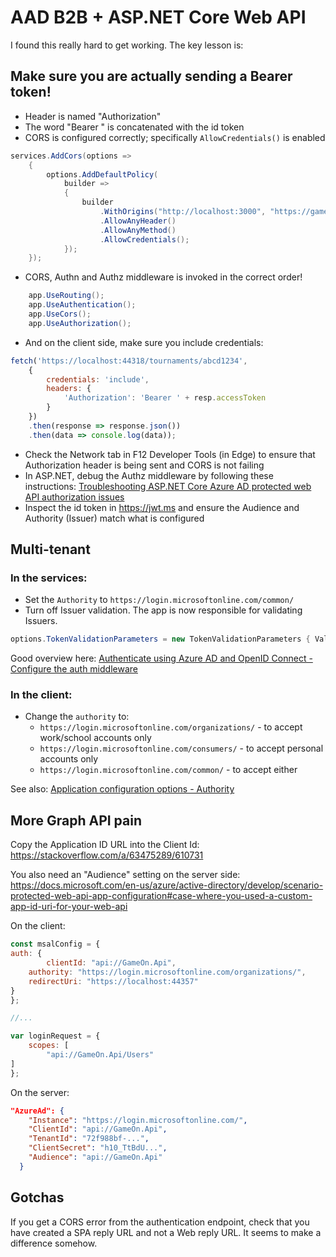 # AAD B2B + ASP.NET Core Web API

I found this really hard to get working. The key lesson is:

## Make sure you are actually sending a Bearer token!

* Header is named "Authorization"
* The word "Bearer " is concatenated with the id token
* CORS is configured correctly; specifically `AllowCredentials()` is enabled

```csharp
services.AddCors(options =>
    {
        options.AddDefaultPolicy(
            builder =>
            {
                builder
                    .WithOrigins("http://localhost:3000", "https://gameon.nz", "https://localhost:44357")
                    .AllowAnyHeader()
                    .AllowAnyMethod()
                    .AllowCredentials();
            });
    });
```

* CORS, Authn and Authz middleware is invoked in the correct order!

```csharp
    app.UseRouting();
    app.UseAuthentication();
    app.UseCors();
    app.UseAuthorization();
```

* And on the client side, make sure you include credentials:

```javascript
fetch('https://localhost:44318/tournaments/abcd1234', 
    { 
        credentials: 'include', 
        headers: { 
            'Authorization': 'Bearer ' + resp.accessToken 
        }
    })
    .then(response => response.json())
    .then(data => console.log(data));
```

* Check the Network tab in F12 Developer Tools (in Edge) to ensure that Authorization header is being sent and CORS is not failing
* In ASP.NET, debug the Authz middleware by following these instructions: [Troubleshooting ASP.NET Core Azure AD protected web API authorization issues](https://blogs.aaddevsup.xyz/2019/12/troubleshooting-asp-net-core-azure-ad-protected-web-api-authorization-issues/)
* Inspect the id token in <https://jwt.ms> and ensure the Audience and Authority (Issuer) match what is configured

## Multi-tenant

### In the services:

* Set the `Authority` to `https://login.microsoftonline.com/common/`
* Turn off Issuer validation. The app is now responsible for validating Issuers.

```csharp
options.TokenValidationParameters = new TokenValidationParameters { ValidateIssuer = false };
```

Good overview here: [Authenticate using Azure AD and OpenID Connect - Configure the auth middleware](https://docs.microsoft.com/en-us/azure/architecture/multitenant-identity/authenticate#configure-the-auth-middleware)

### In the client:

* Change the `authority` to: 
  * `https://login.microsoftonline.com/organizations/` - to accept  work/school accounts only
  * `https://login.microsoftonline.com/consumers/` - to accept personal accounts only
  * `https://login.microsoftonline.com/common/` - to accept either

See also: [Application configuration options - Authority](https://docs.microsoft.com/en-us/azure/active-directory/develop/msal-client-application-configuration#authority)

## More Graph API pain

Copy the Application ID URL into the Client Id: <https://stackoverflow.com/a/63475289/610731>

You also need an "Audience" setting on the server side: <https://docs.microsoft.com/en-us/azure/active-directory/develop/scenario-protected-web-api-app-configuration#case-where-you-used-a-custom-app-id-uri-for-your-web-api>

On the client: 

```javascript
const msalConfig = {
auth: {
        clientId: "api://GameOn.Api",
    authority: "https://login.microsoftonline.com/organizations/",
    redirectUri: "https://localhost:44357"
}
};

//...

var loginRequest = {
    scopes: [
        "api://GameOn.Api/Users"
] 
};

```

On the server:

```json
"AzureAd": {
    "Instance": "https://login.microsoftonline.com/",
    "ClientId": "api://GameOn.Api",
    "TenantId": "72f988bf-...",
    "ClientSecret": "h10_TtBdU...",
    "Audience": "api://GameOn.Api"
  }
```

## Gotchas

If you get a CORS error from the authentication endpoint, check that you have created a SPA reply URL and not a Web reply URL. It seems to make a difference somehow.
